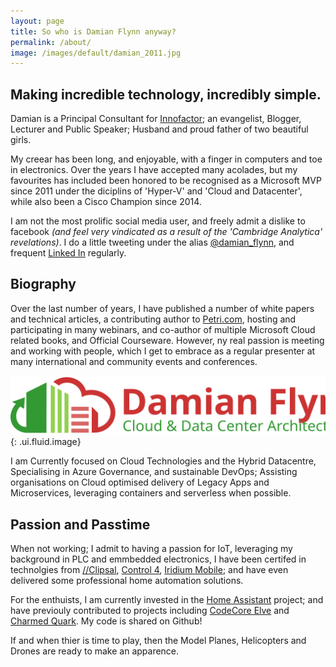 ```yaml
---
layout: page
title: So who is Damian Flynn anyway?
permalink: /about/
image: /images/default/damian_2011.jpg
---
```


## Making incredible technology, incredibly simple.

Damian is a Principal Consultant for [Innofactor](https://www.innofactor.com); an evangelist, Blogger, Lecturer and Public Speaker; Husband and proud father of two beautiful girls.

My creear has been long, and enjoyable, with a finger in computers and toe in electronics. Over the years I have accepted many acolades, but my favourites has included been honored to be recognised as a Microsoft MVP since 2011 under the diciplins of 'Hyper-V' and 'Cloud and Datacenter', while also been a Cisco Champion since 2014. 

I am not the most prolific social media user, and freely admit a dislike to facebook *(and feel very vindicated as a result of the 'Cambridge Analytica' revelations)*. I do a little tweeting under the alias [@damian_flynn](https://twitter.com/damian_flynn), and frequent [Linked In](https://ie.linkedin.com/in/damianflynn) regularly.

## Biography

Over the last number of years, I have published a number of white papers and technical articles, a contributing author to [Petri.com](https://petri.com), hosting and participating in many webinars, and co-author of multiple Microsoft Cloud related books, and Official Courseware. However, ny real passion is meeting and working with people, which I get to embrace as a regular presenter at many international and community events and conferences.


![www.DamianFlynn.com ](/images/logos/sitelogo.svg){: .ui.fluid.image}

I am Currently focused on Cloud Technologies and the Hybrid Datacentre, Specialising in Azure Governance, and sustainable DevOps; Assisting organisations on Cloud optimised delivery of Legacy Apps and Microservices, leveraging containers and serverless when possible. 

## Passion and Passtime

When not working; I admit to having a passion for IoT, leveraging my background in PLC and emmbedded electronics, I have been certifed in technolgies from [//Clipsal](https://www.clipsal.com/C-Bus), [Control 4](https://www.control4.com/), [Iridium Mobile](https://www.iridiummobile.net/find-a-dealer/?loc=IE&btypes=all); and have even delivered some professional home automation solutions.

For the enthuists, I am currently invested in the [Home Assistant](https://www.home-assistant.io/) project; and have previouly contributed to projects including [CodeCore Elve](http://www.codecoretechnologies.com/) and [Charmed Quark](http://www.charmedquark.com/). My code is shared on Github!

If and when thier is time to play, then the Model Planes, Helicopters and Drones are ready to make an apparence.